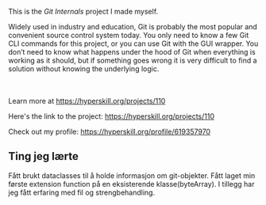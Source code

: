 This is the *Git Internals* project I made myself.


<p>Widely used in industry and education, Git is probably the most popular and convenient source control system today. You only need to know a few Git CLI commands for this project, or you can use Git with the GUI wrapper. You don’t need to know what happens under the hood of Git when everything is working as it should, but if something goes wrong it is very difficult to find a solution without knowing the underlying logic.</p><br/><br/>Learn more at <a href="https://hyperskill.org/projects/110?utm_source=ide&utm_medium=ide&utm_campaign=ide&utm_content=project-card">https://hyperskill.org/projects/110</a>

Here's the link to the project: https://hyperskill.org/projects/110

Check out my profile: https://hyperskill.org/profile/619357970


## Ting jeg lærte
Fått brukt dataclasses til å holde informasjon om git-objekter. Fått laget min første extension function på en eksisterende klasse(byteArray). I tillegg har jeg fått erfaring med fil og strengbehandling.
